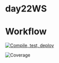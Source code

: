 # day22WS
# Workflow

[![Compile, test, deploy](https://github.com/tngye/day22WS/actions/workflows/main.yaml/badge.svg)](https://github.com/tngye/day22WS/actions/workflows/main.yaml)

![Coverage](https://dospaces.sgp1.digitaloceanspaces.com/coverage/day22WS/jacoco2.svg)

